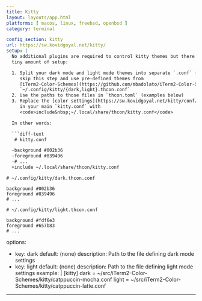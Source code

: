 ```yaml
---
title: Kitty
layout: layouts/app.html
platforms: [ macos, linux, freebsd, openbsd ]
category: terminal

config_section: kitty
url: https://sw.kovidgoyal.net/kitty/
setup: |
  No additional plugins are required to control kitty themes but there is a
  tiny amount of setup:

  1. Split your dark mode and light mode themes into separate `.conf` files, or
     skip this step and use pre-defined themes from
     [iTerm2-Color-Schemes](https://github.com/mbadolato/iTerm2-Color-Schemes):
     `~/.config/kitty/{dark,light}.thcon.conf`
  2. Use the paths to those files in `thcon.toml` (examples below)
  3. Replace the [color settings](https://sw.kovidgoyal.net/kitty/conf/#color-scheme)
     in your main `kitty.conf` with
     <code>include&nbsp;~/.local/share/thcon/kitty.conf</code>

  In other words:

  ```diff-text
   # kitty.conf

  -background #002b36
  -foreground #839496
  -# ...
  +include ~/.local/share/thcon/kitty.conf
  ```

  ```text
  # ~/.config/kitty/dark.thcon.conf

  background #002b36
  foreground #839496
  # ...
  ```

  ```text
  # ~/.config/kitty/light.thcon.conf

  background #fdf6e3
  foreground #657b83
  # ...
  ```

options:
  - key: dark
    default: (none)
    description: Path to the file defining dark mode settings
  - key: light
    default: (none)
    description: Path to the file defining light mode settings
example: |
  [kitty]
  dark = ~/src/iTerm2-Color-Schemes/kitty/catppuccin-mocha.conf
  light = ~/src/iTerm2-Color-Schemes/kitty/catppuccin-latte.conf
---
```

